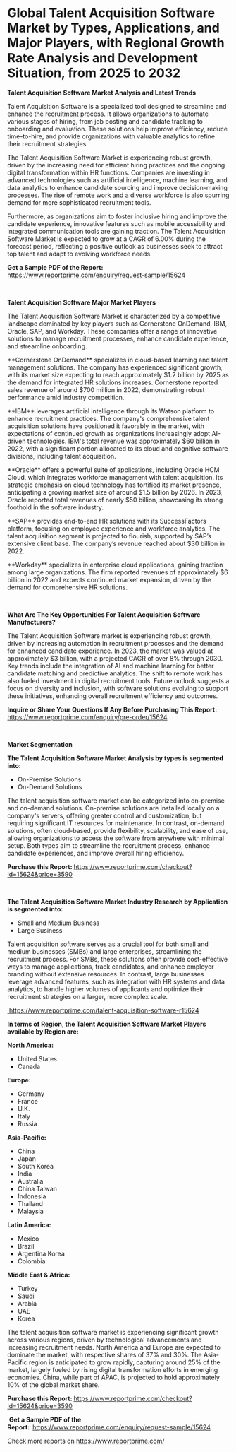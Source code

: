 <p><h1>Global Talent Acquisition Software Market by Types, Applications, and Major Players, with Regional Growth Rate Analysis and Development Situation, from 2025 to 2032</h1></p><p><strong>Talent Acquisition Software Market Analysis and Latest Trends</strong></p>
<p><p>Talent Acquisition Software is a specialized tool designed to streamline and enhance the recruitment process. It allows organizations to automate various stages of hiring, from job posting and candidate tracking to onboarding and evaluation. These solutions help improve efficiency, reduce time-to-hire, and provide organizations with valuable analytics to refine their recruitment strategies.</p><p>The Talent Acquisition Software Market is experiencing robust growth, driven by the increasing need for efficient hiring practices and the ongoing digital transformation within HR functions. Companies are investing in advanced technologies such as artificial intelligence, machine learning, and data analytics to enhance candidate sourcing and improve decision-making processes. The rise of remote work and a diverse workforce is also spurring demand for more sophisticated recruitment tools.</p><p>Furthermore, as organizations aim to foster inclusive hiring and improve the candidate experience, innovative features such as mobile accessibility and integrated communication tools are gaining traction. The Talent Acquisition Software Market is expected to grow at a CAGR of 6.00% during the forecast period, reflecting a positive outlook as businesses seek to attract top talent and adapt to evolving workforce needs.</p></p>
<p><strong>Get a Sample PDF of the Report:&nbsp;</strong> <a href="https://www.reportprime.com/enquiry/request-sample/15624?utm_campaign=1766&utm_medium=2&utm_source=Github&utm_content=ia&utm_term=20032025&utm_id=talent-acquisition-software">https://www.reportprime.com/enquiry/request-sample/15624</a></p>
<p>&nbsp;</p>
<p><strong>Talent Acquisition Software Major Market Players</strong></p>
<p><p>The Talent Acquisition Software Market is characterized by a competitive landscape dominated by key players such as Cornerstone OnDemand, IBM, Oracle, SAP, and Workday. These companies offer a range of innovative solutions to manage recruitment processes, enhance candidate experience, and streamline onboarding.</p><p>**Cornerstone OnDemand** specializes in cloud-based learning and talent management solutions. The company has experienced significant growth, with its market size expecting to reach approximately $1.2 billion by 2025 as the demand for integrated HR solutions increases. Cornerstone reported sales revenue of around $700 million in 2022, demonstrating robust performance amid industry competition.</p><p>**IBM** leverages artificial intelligence through its Watson platform to enhance recruitment practices. The company's comprehensive talent acquisition solutions have positioned it favorably in the market, with expectations of continued growth as organizations increasingly adopt AI-driven technologies. IBM's total revenue was approximately $60 billion in 2022, with a significant portion allocated to its cloud and cognitive software divisions, including talent acquisition.</p><p>**Oracle** offers a powerful suite of applications, including Oracle HCM Cloud, which integrates workforce management with talent acquisition. Its strategic emphasis on cloud technology has fortified its market presence, anticipating a growing market size of around $1.5 billion by 2026. In 2023, Oracle reported total revenues of nearly $50 billion, showcasing its strong foothold in the software industry.</p><p>**SAP** provides end-to-end HR solutions with its SuccessFactors platform, focusing on employee experience and workforce analytics. The talent acquisition segment is projected to flourish, supported by SAP’s extensive client base. The company’s revenue reached about $30 billion in 2022.</p><p>**Workday** specializes in enterprise cloud applications, gaining traction among large organizations. The firm reported revenues of approximately $6 billion in 2022 and expects continued market expansion, driven by the demand for comprehensive HR solutions.</p></p>
<p>&nbsp;</p>
<p><strong>What Are The Key Opportunities For Talent Acquisition Software Manufacturers?</strong></p>
<p><p>The Talent Acquisition Software market is experiencing robust growth, driven by increasing automation in recruitment processes and the demand for enhanced candidate experience. In 2023, the market was valued at approximately $3 billion, with a projected CAGR of over 8% through 2030. Key trends include the integration of AI and machine learning for better candidate matching and predictive analytics. The shift to remote work has also fueled investment in digital recruitment tools. Future outlook suggests a focus on diversity and inclusion, with software solutions evolving to support these initiatives, enhancing overall recruitment efficiency and outcomes.</p></p>
<p><strong>Inquire or Share Your Questions If Any Before Purchasing This Report:</strong> <a href="https://www.reportprime.com/enquiry/pre-order/15624?utm_campaign=1766&utm_medium=2&utm_source=Github&utm_content=ia&utm_term=20032025&utm_id=talent-acquisition-software">https://www.reportprime.com/enquiry/pre-order/15624</a></p>
<p>&nbsp;</p>
<p><strong>Market Segmentation</strong></p>
<p><strong>The Talent Acquisition Software Market Analysis by types is segmented into:</strong></p>
<p><ul><li>On-Premise Solutions</li><li>On-Demand Solutions</li></ul></p>
<p><p>The talent acquisition software market can be categorized into on-premise and on-demand solutions. On-premise solutions are installed locally on a company's servers, offering greater control and customization, but requiring significant IT resources for maintenance. In contrast, on-demand solutions, often cloud-based, provide flexibility, scalability, and ease of use, allowing organizations to access the software from anywhere with minimal setup. Both types aim to streamline the recruitment process, enhance candidate experiences, and improve overall hiring efficiency.</p></p>
<p><strong>Purchase this Report:&nbsp;</strong><a href="https://www.reportprime.com/checkout?id=15624&price=3590&utm_campaign=1766&utm_medium=2&utm_source=Github&utm_content=ia&utm_term=20032025&utm_id=talent-acquisition-software">https://www.reportprime.com/checkout?id=15624&price=3590</a></p>
<p>&nbsp;</p>
<p><strong>The Talent Acquisition Software Market Industry Research by Application is segmented into:</strong></p>
<p><ul><li>Small and Medium Business</li><li>Large Business</li></ul></p>
<p><p>Talent acquisition software serves as a crucial tool for both small and medium businesses (SMBs) and large enterprises, streamlining the recruitment process. For SMBs, these solutions often provide cost-effective ways to manage applications, track candidates, and enhance employer branding without extensive resources. In contrast, large businesses leverage advanced features, such as integration with HR systems and data analytics, to handle higher volumes of applicants and optimize their recruitment strategies on a larger, more complex scale.</p></p>
<p><a href="https://www.reportprime.com/talent-acquisition-software-r15624?utm_campaign=1766&utm_medium=2&utm_source=Github&utm_content=ia&utm_term=20032025&utm_id=talent-acquisition-software">&nbsp;https://www.reportprime.com/talent-acquisition-software-r15624</a></p>
<p><strong>In terms of Region, the Talent Acquisition Software Market Players available by Region are:</strong></p>
<p>
    <p> <strong> North America: </strong>
        <ul>
            <li>United States</li>
            <li>Canada</li>
        </ul>
        </p> 
    <p> <strong> Europe: </strong>
        <ul>
            <li>Germany</li>
            <li>France</li>
            <li>U.K.</li>
            <li>Italy</li>
            <li>Russia</li>
        </ul>
        </p> 
    <p> <strong> Asia-Pacific: </strong>
        <ul>
            <li>China</li>
            <li>Japan</li>
            <li>South Korea</li>
            <li>India</li>
            <li>Australia</li>
            <li>China Taiwan</li>
            <li>Indonesia</li>
            <li>Thailand</li>
            <li>Malaysia</li>
        </ul>
        </p> 
    <p> <strong> Latin America: </strong>
        <ul>
            <li>Mexico</li>
            <li>Brazil</li>
            <li>Argentina Korea</li>
            <li>Colombia</li>
        </ul>
        </p> 
    <p> <strong> Middle East & Africa: </strong>
        <ul>
            <li>Turkey</li>
            <li>Saudi</li>
            <li>Arabia</li>
            <li>UAE</li>
            <li>Korea</li>
        </ul>
    </p>
    </p>
<p><p>The talent acquisition software market is experiencing significant growth across various regions, driven by technological advancements and increasing recruitment needs. North America and Europe are expected to dominate the market, with respective shares of 37% and 30%. The Asia-Pacific region is anticipated to grow rapidly, capturing around 25% of the market, largely fueled by rising digital transformation efforts in emerging economies. China, while part of APAC, is projected to hold approximately 10% of the global market share.</p></p>
<p><strong>Purchase this Report: </strong><a href="https://www.reportprime.com/checkout?id=15624&price=3590&utm_campaign=1766&utm_medium=2&utm_source=Github&utm_content=ia&utm_term=20032025&utm_id=talent-acquisition-software">https://www.reportprime.com/checkout?id=15624&price=3590</a></p>
<p>&nbsp;<strong>Get a Sample PDF of the Report:&nbsp;&nbsp;</strong><a href="https://www.reportprime.com/enquiry/request-sample/15624?utm_campaign=1766&utm_medium=2&utm_source=Github&utm_content=ia&utm_term=20032025&utm_id=talent-acquisition-software">https://www.reportprime.com/enquiry/request-sample/15624</a></p>
<p><strong></strong></p>
<p>Check more reports on <a href="https://www.reportprime.com/?utm_campaign=1766&utm_medium=2&utm_source=Github&utm_content=ia&utm_term=20032025&utm_id=talent-acquisition-software">https://www.reportprime.com/</a></p>